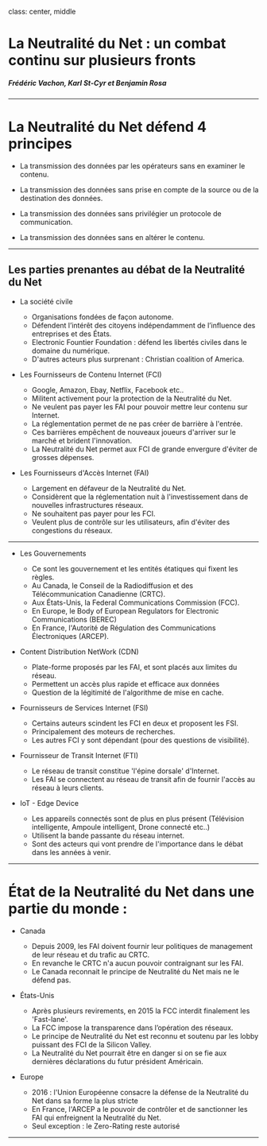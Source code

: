 class: center, middle

# La Neutralité du Net : un combat continu sur plusieurs fronts

##### Frédéric Vachon, Karl St-Cyr et Benjamin Rosa

---

# La Neutralité du Net défend 4 principes

* La transmission des données par les opérateurs sans en examiner le contenu.

* La transmission des données sans prise en compte de la source ou de la destination des données.

* La transmission des données sans privilégier un protocole de communication.

* La transmission des données sans en altérer le contenu.


---

## Les parties prenantes au débat de la Neutralité du Net


* La société civile
	* Organisations fondées de façon autonome.
	* Défendent l’intérêt des citoyens indépendamment de l’influence des entreprises et des États.
	* Electronic Fountier Foundation : défend les libertés civiles dans le domaine du numérique.
	* D'autres acteurs plus surprenant : Christian coalition of America.

* Les Fournisseurs de Contenu Internet (FCI)
	* Google, Amazon, Ebay, Netflix, Facebook etc..
	* Militent activement pour la protection de la Neutralité du Net.
	* Ne veulent pas payer les FAI pour pouvoir mettre leur contenu sur Internet.
	* La réglementation permet de ne pas créer de barrière à l'entrée.
	* Ces barrières empêchent de nouveaux joueurs d'arriver sur le marché et brident l'innovation.
	* La Neutralité du Net permet aux FCI de grande envergure d'éviter de grosses dépenses.

* Les Fournisseurs d'Accès Internet (FAI)
	* Largement en défaveur de la Neutralité du Net.
	* Considèrent que la réglementation nuit à l'investissement dans de nouvelles infrastructures réseaux.
	* Ne souhaitent pas payer pour les FCI.
	* Veulent plus de contrôle sur les utilisateurs, afin d'éviter des congestions du réseaux.

---
* Les Gouvernements
	* Ce sont les gouvernement et les entités étatiques qui fixent les règles.
	* Au Canada, le Conseil de la Radiodiffusion et des Télécommunication Canadienne (CRTC).
	* Aux États-Unis, la Federal Communications Commission (FCC).
	* En Europe, le Body of European Regulators for Electronic Communications (BEREC)
	* En France, l'Autorité de Régulation des Communications Électroniques (ARCEP).

* Content Distribution NetWork (CDN)
	* Plate-forme proposés par les FAI, et sont placés aux limites du réseau.
	* Permettent un accès plus rapide et efficace aux données
	* Question de la légitimité de l'algorithme de mise en cache.
	
* Fournisseurs de Services Internet (FSI)
	* Certains auteurs scindent les FCI en deux et proposent les FSI.
	* Principalement des moteurs de recherches.
	* Les autres FCI y sont dépendant (pour des questions de visibilité).
	
* Fournisseur de Transit Internet (FTI)
	* Le réseau de transit constitue 'l'épine dorsale' d'Internet.
	* Les FAI se connectent au réseau de transit afin de fournir l'accès au réseau à leurs clients.
	
* IoT - Edge Device
	* Les appareils connectés sont de plus en plus présent (Télévision intelligente, Ampoule intelligent, Drone connecté etc..)
	* Utilisent la bande passante du réseau internet.
	* Sont des acteurs qui vont prendre de l'importance dans le débat dans les années à venir.

---

# État de la Neutralité du Net dans une partie du monde :

* Canada
	* Depuis 2009, les FAI doivent fournir leur politiques de management de leur réseau et du trafic au CRTC.
	* En revanche le CRTC n'a aucun pouvoir contraignant sur les FAI.
	* Le Canada reconnait le principe de Neutralité du Net mais ne le défend pas.

* États-Unis
	* Après plusieurs revirements, en 2015 la FCC interdit finalement les 'Fast-lane'.
	* La FCC impose la transparence dans l’opération des réseaux.
	* Le principe de Neutralité du Net est reconnu et soutenu par les lobby puissant des FCI de la Silicon Valley.
	* La Neutralité du Net pourrait être en danger si on se fie aux dernières déclarations du futur président Américain.

* Europe
	* 2016 : l'Union Européenne consacre la défense de la Neutralité du Net dans sa forme la plus stricte
	* En France, l'ARCEP a le pouvoir de contrôler et de sanctionner les FAI qui enfreignent la Neutralité du Net.
	* Seul exception : le Zero-Rating reste autorisé


---
